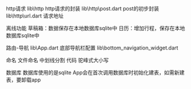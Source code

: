 http请求
  lib\http   http请求的封装
  lib\http\post.dart	post的初步封装
  lib\http\url.dart 	请求地址

离线功能
  草稿箱：数据保存在本地数据库sqlite中
  日历：增加行程，保存在本地数据库sqlite中

路由-导航
  lib\App.dart
底部导航栏配置
  lib\bottom_navigation_widget.dart

命名
  文件命名  中划线分割
  代码 驼峰式大小写

数据库
  数据库使用的是sqlite
  App会在首次调用数据库时初始化建表，如需新建表，要卸载app
